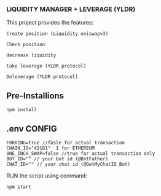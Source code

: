 ### LIQUIDITY MANAGER + LEVERAGE (YLDR)

This project provides the features:

`Create position (Liquidity uniswapv3)`

`Check position`

`decrease liquidity`

`take leverage (YLDR protocol)`

`Deleverage (YLDR protocol)`

## Pre-Installions

```shell
npm install
```

## .env CONFIG

```
FORKING=true //fasle for actual transaction
CHAIN_ID="42161"  1 for ETHEREUM
ONE_INCH_SWAP=false //true for actual transaction only
BOT_ID="" // your bot id (@BotFather)
CHAT_ID="" // your chat id (@GetMyChatID_Bot)
```

RUN the script using command:

```shell
npm start
```
